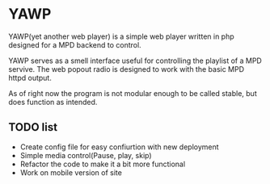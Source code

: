 # YAWP
YAWP(yet another web player) is a simple web player written in php designed for a MPD backend to control.

YAWP serves as a smell interface useful for controlling the playlist of a MPD servive.
The web popout radio is designed to work with the basic MPD httpd output.

As of right now the program is not modular enough to be called stable, but does function as intended.

## TODO list

* Create config file for easy confiurtion with new deployment
* Simple media control(Pause, play, skip)
* Refactor the code to make it a bit more functional
* Work on mobile version of site

